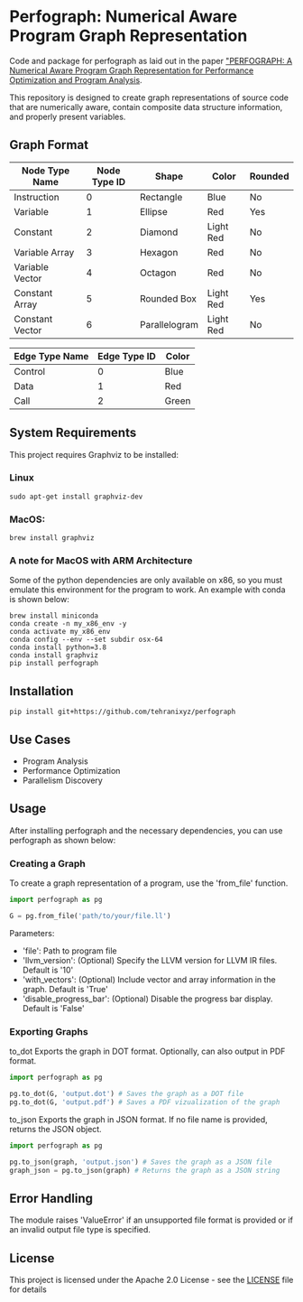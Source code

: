 # Perfograph: Numerical Aware Program Graph Representation
Code and package for perfograph as laid out in the paper ["PERFOGRAPH: A Numerical Aware Program Graph Representation for Performance Optimization and Program Analysis](https://arxiv.org/abs/2306.00210).

This repository is designed to create graph representations of source code that are numerically aware, contain composite data structure information, and properly present variables.

## Graph Format
| Node Type Name | Node Type ID | Shape           | Color     | Rounded | 
|----------------|--------------|-----------------|-----------|---------|
| Instruction    | 0            | Rectangle       | Blue      |    No   |
| Variable       | 1            | Ellipse         | Red       |   Yes   |
| Constant       | 2            | Diamond         | Light Red |    No   |
| Variable Array | 3            | Hexagon         | Red       |    No   |
| Variable Vector| 4            | Octagon         | Red       |    No   |
| Constant Array | 5            | Rounded Box     | Light Red |   Yes   |
| Constant Vector| 6            | Parallelogram   | Light Red |    No   |

| Edge Type Name | Edge Type ID | Color |
|----------------|--------------|-------|
| Control        | 0            | Blue  |
| Data           | 1            | Red   |
| Call           | 2            | Green |

## System Requirements
This project requires Graphviz to be installed:

### Linux
`sudo apt-get install graphviz-dev`

### MacOS:
`brew install graphviz`

### A note for MacOS with ARM Architecture
Some of the python dependencies are only available on x86, so you must emulate this environment for the program to work. An example with conda is shown below:

```
brew install miniconda
conda create -n my_x86_env -y
conda activate my_x86_env
conda config --env --set subdir osx-64
conda install python=3.8
conda install graphviz
pip install perfograph
```


## Installation
`pip install git+https://github.com/tehranixyz/perfograph`

## Use Cases
- Program Analysis
- Performance Optimization
- Parallelism Discovery

## Usage
After installing perfograph and the necessary dependencies, you can use perfograph as shown below:

### Creating a Graph
To create a graph representation of a program, use the 'from_file' function.
```python
import perfograph as pg

G = pg.from_file('path/to/your/file.ll')
```
Parameters:
- 'file': Path to program file
- 'llvm_version': (Optional) Specify the LLVM version for LLVM IR files. Default is '10'
- 'with_vectors': (Optional) Include vector and array information in the graph. Default is 'True'
- 'disable_progress_bar': (Optional) Disable the progress bar display. Default is 'False'

### Exporting Graphs
to_dot
Exports the graph in DOT format. Optionally, can also output in PDF format.
```python
import perfograph as pg

pg.to_dot(G, 'output.dot') # Saves the graph as a DOT file
pg.to_dot(G, 'output.pdf') # Saves a PDF vizualization of the graph
```
to_json
Exports the graph in JSON format. If no file name is provided, returns the JSON object.
```python
import perfograph as pg

pg.to_json(graph, 'output.json') # Saves the graph as a JSON file
graph_json = pg.to_json(graph) # Returns the graph as a JSON string
```

## Error Handling
The module raises 'ValueError' if an unsupported file format is provided or if an invalid output file type is specified.

## License
This project is licensed under the Apache 2.0 License - see the [LICENSE](LICENSE) file for details